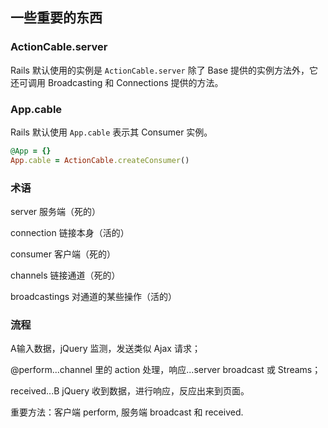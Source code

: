 ## 一些重要的东西

### ActionCable.server

Rails 默认使用的实例是 `ActionCable.server` 除了 Base 提供的实例方法外，它还可调用 Broadcasting 和 Connections 提供的方法。

### App.cable

Rails 默认使用 `App.cable` 表示其 Consumer 实例。

```ruby
@App = {}
App.cable = ActionCable.createConsumer()
```

### 术语

server 服务端（死的）

connection 链接本身（活的）

consumer 客户端（死的）

channels 链接通道（死的）

broadcastings 对通道的某些操作（活的）

### 流程

A输入数据，jQuery 监测，发送类似 Ajax 请求；

@perform...channel 里的 action 处理，响应...server broadcast 或 Streams；

received...B jQuery 收到数据，进行响应，反应出来到页面。

重要方法：客户端 perform, 服务端 broadcast 和 received.
